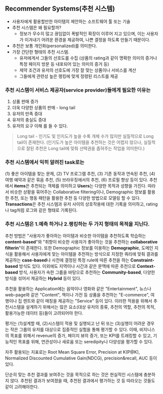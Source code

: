 ## Recommender Systems(추천 시스템)
- 사용자에게 활용할만한 아이템의 제안하는 소프트웨어 툴 또는 기술
- 추천 시스템은 왜 필요할까?
    - 정보가 무수히 많고 끊임없이 폭발적인 확장이 이루어 지고 있으며, 이는 사용자가 이겨내기 어려운 환경을 제공하여, 나쁜 결정을 하도록 만들기 때문이다.
- 추천은 보통 개인화(personalized)를 의미한다.
- 가장 간단한 형태의 추천 시스템.
    - 유저에게서 그들의 선호도를 수집
     (상품의 rating과 같이 명확한 의미의 증거나 특정 페이지 방문 등 내포되어 있는 의미의 증거 등)
    - 제약 조건과 유저의 선호도에 가장 잘 맞는 상품이나 서비스를 계산
    - 그들에게 관련성 높은 랭킹에 맞게 정령된 리스트를 제공

### 추천 시스템이 서비스 제공자(service provider)들에게 필요한 이유는
1. 상품 판매 증가
2. 더욱 다양한 상품의 판매 - long tail
3. 유저의 만족 증대
4. 유저의 충실도 증대
5. 유저의 요구 이해
를 들 수 있다.

> Long tail - 인기도 및 인지도가 높을 수록 개체 수가 많지만 실질적으로 Long tail이 존재한다. 
(인기도가 높은 아이템을 추천하는 것은 어렵지 않으나, 실질적으로 잘된 추천은 Long tail에 맞춰 선택권을 좁혀주는 작업을 의미한다.)


### 추천 시스템에서 익히 알려진 task로는
(1) 좋은 아이템을 찾는 문제, (2) TV 프로그램 추천, (3) 기존 동작과 연속된 추천, (4) 여행 예약과 같은 묶음 추천, (5) 브라우징에서의 추천, (6) 프로필 향상 등이 있다.
추천에서 **items**은 추천되는 객체를 의미하고 **Users**는 다양한 목적과 성향을 가진다.
따라서 비슷한 상황을 묶어주는 Collaborative filtering이나, Demographic 정보를 활용한 추천, 또는 행동 패턴을 활용한 추천 등 다양한 방법으로 모델링 할 수 있다.
**Transactions**은 추천 시스템과 유저 사이의 상호작용에 대한 기록을 의미하고, rating나 tag처럼 로그와 같은 형태로 기록된다. 

### 추천 시스템은 **1.예측** 하거나 **2.랭킹**하는 두 가지 형태의 목적을 지닌다.<br>
추천 방법은 "사용자가 좋아하는 아이템과 비슷한 아이템을 추천하도록 학습하는 **content-based**"와 "취향이 비슷한 사용자가 좋아하는 것을 추천하는 **collaborative filterin**"이 존재한다.
또한 Demographic 정보를 이용하는 **Demographic**, 도메인 지식을 활용해서 사용자에게 맞는 아이템을 추천하는 방식으로 지정한 쿼리에 맞춰 결과를 제공하는 **case-based**나 사전에 결정된 특정 rule에 따른 추천을 하는 **Constraint-based** 방식도 있다.
이외에도 지역이나 시간과 같은 문맥에 따른 추천으로 **Context-based** 방식, 사용자가 속한 그룹을 바탕으로 추천하는 **Community-based**, 다양한 방식을 섞어서 제공하는 **Hybrid** 등이 있다.

추천을 활용하는 Application에는 
음악이나 영화와 같은 "Entertainment", 뉴스나 web-page와 같은 "Content", 책이나 가전 등 상품을 추천하는 "E-commerce", 여행이나 집 렌트와 같이 매칭을 제공하는 "Service" 등이 있다.
이러한 적용을 위해서 추천시스템을 설계하기 위해서는 많은 요소(대상 유저의 종류, 추천의 역할, 추천의 목적, 활용가능한 데이터 등)들이 고려되어야 한다.

평가는 (1)설계할 때, (2)시스템이 적용 및 실행되고 난 뒤 또는 (3)실행이 어려운 경우는 작은 그룹의 유저를 대상으로 집중적인 실험을 통해 평가할 수 있다.
이때, 비지니스의 목표를 위해서 revenue의 증가, 페이지 뷰의 증가, 또는 KPI를 트래킹할 수 있고, 기능적인 목표를 위해, 연관성이나 새로움 또는 seredipity나 다양성을 평가할 수 있다.

자주 활용되는 지표로는 Root Mean Square Error, Precision at K(P@K), Normalized Discounted Cumulative Gain(NDCG), precision&recall, AUC 등이 있다.

단순히 맞는 추천 결과를 보여주는 것을 목적으로 하는 것은 현실적인 시스템에 충분하지 않다.
추천된 결과가 보여졌을 때, 추천된 결과에서 평가하는 것 등 따라오는 것들도 같이 고려해야한다.

